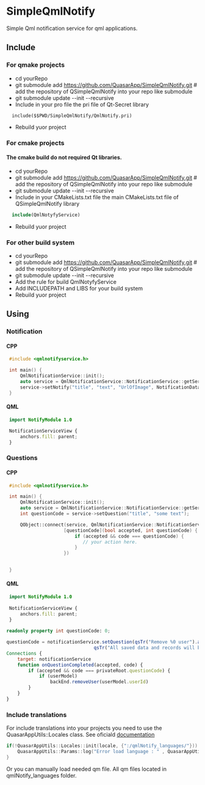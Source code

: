 # SimpleQmlNotify
Simple Qml notification service for qml applications.

## Include

### For qmake projects 

 * cd yourRepo
 * git submodule add https://github.com/QuasarApp/SimpleQmlNotify.git # add the repository of QSimpleQmlNotify into your repo like submodule
 * git submodule update --init --recursive
 * Include in your pro file the pri file of Qt-Secret library
  ```qmake
    include($$PWD/SimpleQmlNotify/QmlNotify.pri)
  ```
 * Rebuild yuor project

### For cmake projects
#### The cmake build do not required Qt libraries. 
 
 * cd yourRepo
 * git submodule add https://github.com/QuasarApp/SimpleQmlNotify.git # add the repository of QSimpleQmlNotify into your repo like submodule
 * git submodule update --init --recursive
 * Include in your CMakeLists.txt file the main CMakeLists.txt file of QSimpleQmlNotify library
  ```cmake
    include(QmlNotyfyService)
  ```
 * Rebuild yuor project



### For other build system
 
 * cd yourRepo
 * git submodule add https://github.com/QuasarApp/SimpleQmlNotify.git # add the repository of QSimpleQmlNotify into your repo like submodule
 * git submodule update --init --recursive
 * Add the rule for build QmlNotyfyService
 * Add INCLUDEPATH and LIBS for your build system 
 * Rebuild yuor project


## Using

### Notification

#### CPP
```cpp
 #include <qmlnotifyservice.h>

 int main() {
     QmlNotificationService::init();
     auto service = QmlNotificationService::NotificationService::getService();
     service->setNotify("title", "text", "UrlOfImage", NotificationData::Normal);
 }


```

#### QML

```qml
 import NotifyModule 1.0

 NotificationServiceView {
     anchors.fill: parent;
 }

```

### Questions


#### CPP
```cpp
 #include <qmlnotifyservice.h>

 int main() {
     QmlNotificationService::init();
     auto service = QmlNotificationService::NotificationService::getService();
     int questionCode = service->setQuestion("title", "some text");

     QObject::connect(service, QmlNotificationService::NotificationService::questionCompleted,
                     [questionCode](bool accepted, int questionCode) {
                         if (accepted && code === questionCode) {
                            // your action here. 
                         }
                     })

     
 }


```

#### QML

```qml
 import NotifyModule 1.0
 
 NotificationServiceView {
     anchors.fill: parent;
 }
 
readonly property int questionCode: 0;

questionCode = notificationService.setQuestion(qsTr("Remove %0 user").arg(userModel.userId),
                                qsTr("All saved data and records will be delete, Do you want continuee?"))
Connections {
    target: notificationService
    function onQuestionCompleted(accepted, code) {
        if (accepted && code === privateRoot.questionCode) {
            if (userModel)
                backEnd.removeUser(userModel.userId)
        }
    }
}

```
### Include translations

For include translations into your projects you need to use the QuasarAppUtils::Locales class. See oficiald [documentation](https://quasarapp.ddns.net:3031/docs/QuasarApp/QuasarAppLib/latest/classQuasarAppUtils_1_1Locales.html)

```cpp
if(!QuasarAppUtils::Locales::init(locale, {":/qmlNotify_languages/"})) {
    QuasarAppUtils::Params::log("Error load language : " , QuasarAppUtils::Error);
}
```

Or you can manually load needed qm file.
All qm files located in qmlNotify_languages folder.
